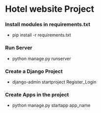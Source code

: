 # Hotel website Project

### Install modules in requirements.txt
- pip install -r requirements.txt

### Run Server
- python manage.py runserver
  
### Create a Django Project
- django-admin startproject Register_Login

### Create Apps in the project
- python manage.py startapp app_name